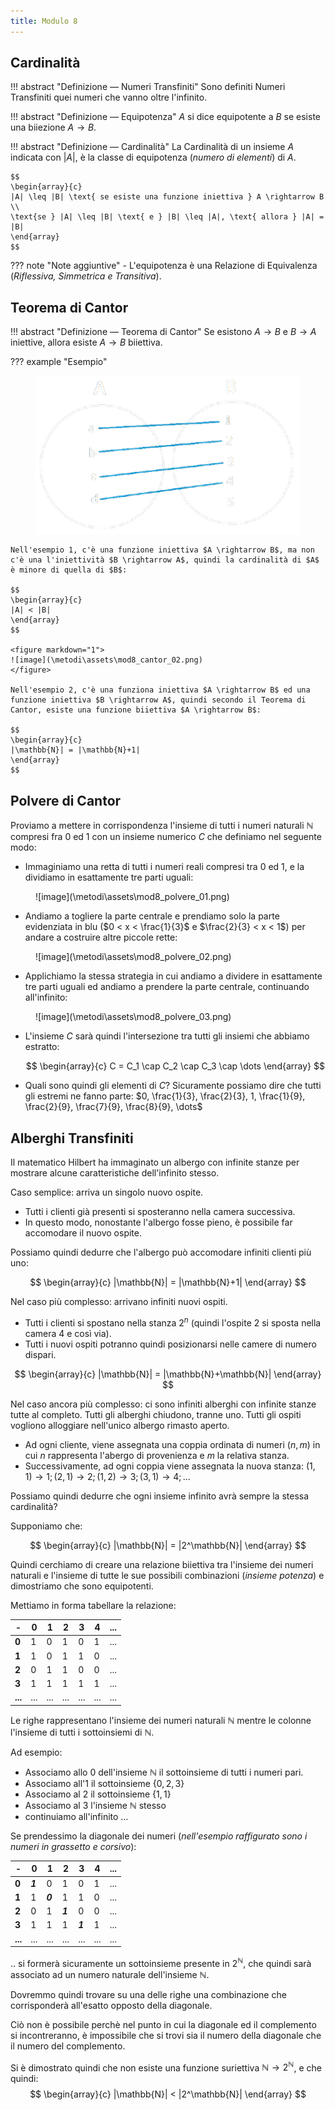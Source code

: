 ```yaml
---
title: Modulo 8
---
```


## Cardinalità
!!! abstract "Definizione ― Numeri Transfiniti"
    Sono definiti Numeri Transfiniti quei numeri che vanno oltre l'infinito.

!!! abstract "Definizione ― Equipotenza"
    $A$ si dice equipotente a $B$ se esiste una biiezione $A \rightarrow B$.

!!! abstract "Definizione ― Cardinalità"
    La Cardinalità di un insieme $A$ indicata con $|A|$, è la classe di equipotenza (*numero di elementi*) di $A$.

    $$
    \begin{array}{c}
    |A| \leq |B| \text{ se esiste una funzione iniettiva } A \rightarrow B \\
    \text{se } |A| \leq |B| \text{ e } |B| \leq |A|, \text{ allora } |A| = |B|
    \end{array}
	$$

??? note "Note aggiuntive"
    - L'equipotenza è una Relazione di Equivalenza (*Riflessiva, Simmetrica e Transitiva*).

## Teorema di Cantor
!!! abstract "Definizione ― Teorema di Cantor"
    Se esistono $A \rightarrow B$ e $B \rightarrow A$ iniettive, allora esiste $A \rightarrow B$ biiettiva.

??? example "Esempio"
    <figure markdown="1">
    ![image](\metodi\assets\mod8_cantor_01.png)
    </figure>

    Nell'esempio 1, c'è una funzione iniettiva $A \rightarrow B$, ma non c'è una l'iniettività $B \rightarrow A$, quindi la cardinalità di $A$ è minore di quella di $B$:

    $$
    \begin{array}{c}
    |A| < |B|
    \end{array}
	$$

	<figure markdown="1">
    ![image](\metodi\assets\mod8_cantor_02.png)
    </figure>

    Nell'esempio 2, c'è una funziona iniettiva $A \rightarrow B$ ed una funzione iniettiva $B \rightarrow A$, quindi secondo il Teorema di Cantor, esiste una funzione biiettiva $A \rightarrow B$:

    $$
    \begin{array}{c}
    |\mathbb{N}| = |\mathbb{N}+1|
    \end{array}
	$$

## Polvere di Cantor

Proviamo a mettere in corrispondenza l'insieme di tutti i numeri naturali $\mathbb{N}$ compresi fra $0$ ed $1$ con un insieme numerico $C$ che definiamo nel seguente modo:

- Immaginiamo una retta di tutti i numeri reali compresi tra $0$ ed $1$, e la dividiamo in esattamente tre parti uguali:

<figure markdown="1">
![image](\metodi\assets\mod8_polvere_01.png)
</figure>

- Andiamo a togliere la parte centrale e prendiamo solo la parte evidenziata in blu ($0 < x < \frac{1}{3}$ e $\frac{2}{3} < x < 1$) per andare a costruire altre piccole rette:

<figure markdown="1">
![image](\metodi\assets\mod8_polvere_02.png)
</figure>

- Applichiamo la stessa strategia in cui andiamo a dividere in esattamente tre parti uguali ed andiamo a prendere la parte centrale, continuando all'infinito:

<figure markdown="1">
![image](\metodi\assets\mod8_polvere_03.png)
</figure>

- L'insieme $C$ sarà quindi l'intersezione tra tutti gli insiemi che abbiamo estratto:

	$$
    \begin{array}{c}
    C = C_1 \cap C_2 \cap C_3 \cap \dots
    \end{array}
	$$

- Quali sono quindi gli elementi di $C$? Sicuramente possiamo dire che tutti gli estremi ne fanno parte: $0, \frac{1}{3}, \frac{2}{3}, 1, \frac{1}{9}, \frac{2}{9}, \frac{7}{9}, \frac{8}{9}, \dots$ 

## Alberghi Transfiniti
Il matematico Hilbert ha immaginato un albergo con infinite stanze per mostrare alcune caratteristiche dell'infinito stesso.

Caso semplice: arriva un singolo nuovo ospite.

- Tutti i clienti già presenti si sposteranno nella camera successiva.
- In questo modo, nonostante l'albergo fosse pieno, è possibile far accomodare il nuovo ospite.

Possiamo quindi dedurre che l'albergo può accomodare infiniti clienti più uno:

$$
    \begin{array}{c}
    |\mathbb{N}| = |\mathbb{N}+1|
    \end{array}
$$

Nel caso più complesso: arrivano infiniti nuovi ospiti.

- Tutti i clienti si spostano nella stanza $2^n$ (quindi l'ospite 2 si sposta nella camera 4 e così via).
- Tutti i nuovi ospiti potranno quindi posizionarsi nelle camere di numero dispari.

$$
    \begin{array}{c}
    |\mathbb{N}| = |\mathbb{N}+\mathbb{N}|
    \end{array}
$$

Nel caso ancora più complesso: ci sono infiniti alberghi con infinite stanze tutte al completo. Tutti gli alberghi chiudono, tranne uno. Tutti gli ospiti vogliono alloggiare nell'unico albergo rimasto aperto.

- Ad ogni cliente, viene assegnata una coppia ordinata di numeri $(n,m)$ in cui $n$ rappresenta l'abergo di provenienza e $m$ la relativa stanza.
- Successivamente, ad ogni coppia viene assegnata la nuova stanza: $(1,1) \rightarrow 1; (2,1) \rightarrow 2; (1,2) \rightarrow 3; (3,1) \rightarrow 4; \dots$

Possiamo quindi dedurre che ogni insieme infinito avrà sempre la stessa cardinalità?

Supponiamo che:

$$
    \begin{array}{c}
    |\mathbb{N}| = |2^\mathbb{N}|
    \end{array}
$$

Quindi cerchiamo di creare una relazione biiettiva tra l'insieme dei numeri naturali e l'insieme di tutte le sue possibili combinazioni (*insieme potenza*) e dimostriamo che sono equipotenti.

Mettiamo in forma tabellare la relazione:

| -       | **0** | **1** | **2** | **3** | **4** | ... |
|---------|-------|-------|-------|-------|-------|-----|
| **0**   |   1   |   0   |   1   |   0   |   1   | ... |
| **1**   |   1   |   0   |   1   |   1   |   0   | ... |
| **2**   |   0   |   1   |   1   |   0   |   0   | ... |
| **3**   |   1   |   1   |   1   |   1   |   1   | ... |
| **...** | ...   | ...   | ...   | ...   | ...   | ... |

Le righe rappresentano l'insieme dei numeri naturali $\mathbb{N}$ mentre le colonne l'insieme di tutti i sottoinsiemi di $\mathbb{N}$.

Ad esempio:

- Associamo allo $0$ dell'insieme $\mathbb{N}$ il sottoinsieme di tutti i numeri pari.
- Associamo all'$1$ il sottoinsieme $\{0,2,3\}$
- Associamo al $2$ il sottoinsieme $\{1,1\}$
- Associamo al $3$ l'insieme $\mathbb{N}$ stesso
- continuiamo all'infinito $\dots$

Se prendessimo la diagonale dei numeri (*nell'esempio raffigurato sono i numeri in grassetto e corsivo*):

| -       | **0**   | **1**   | **2**   | **3**   | **4** | ... |
|---------|---------|---------|---------|---------|-------|-----|
| **0**   | **_1_** |    0    |    1    |    0    |   1   | ... |
| **1**   |    1    | **_0_** |    1    |    1    |   0   | ... |
| **2**   |    0    |    1    | **_1_** |    0    |   0   | ... |
| **3**   |    1    |    1    |    1    | **_1_** |   1   | ... |
| **...** | ...     | ...     | ...     | ...     | ...   | ... |

.. si formerà sicuramente un sottoinsieme presente in $2^\mathbb{N}$, che quindi sarà associato ad un numero naturale dell'insieme $\mathbb{N}$.

Dovremmo quindi trovare su una delle righe una combinazione che corrisponderà all'esatto opposto della diagonale.

Ciò non è possibile perchè nel punto in cui la diagonale ed il complemento si incontreranno, è impossibile che si trovi sia il numero della diagonale che il numero del complemento.

Si è dimostrato quindi che non esiste una funzione suriettiva $\mathbb{N} \rightarrow 2^\mathbb{N}$, e che quindi:
$$
    \begin{array}{c}
    |\mathbb{N}| < |2^\mathbb{N}|
    \end{array}
$$